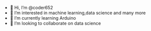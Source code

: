 - 👋 Hi, I’m @coder652
- 👀 I’m interested in machine learning,data science and many more
- 🌱 I’m currently learning Arduino
- 💞️ I’m looking to collaborate on data science

<!---
coder652/coder652 is a ✨ special ✨ repository because its `README.md` (this file) appears on your GitHub profile.
You can click the Preview link to take a look at your changes.
--->
